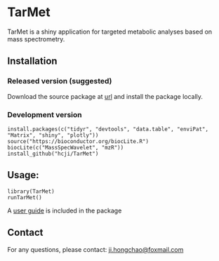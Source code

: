 # TarMet
TarMet is a shiny application for targeted metabolic analyses based on mass spectrometry.

## Installation  

### Released version (suggested)

Download the source package at [url](https://github.com/hcji/TarMet/archive/1.0.1.tar.gz) and install the package locally.

### Development version

	install.packages(c("tidyr", "devtools", "data.table", "enviPat", "Matrix", "shiny", "plotly"))
	source("https://bioconductor.org/biocLite.R")
    biocLite(c("MassSpecWavelet", "mzR"))
	install_github("hcji/TarMet")

## Usage:

	library(TarMet)
	runTarMet()
	
  A [user guide](https://github.com/hcji/TarMet/blob/master/vignettes/TarMet.Rmd) is included in the package	

## Contact
  For any questions, please contact:  ji.hongchao@foxmail.com
